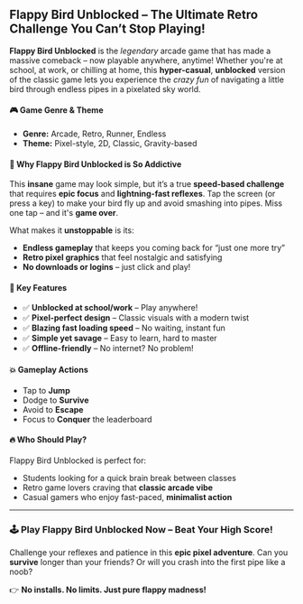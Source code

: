 ## **Flappy Bird Unblocked – The Ultimate Retro Challenge You Can’t Stop Playing!**

**Flappy Bird Unblocked** is the *legendary* arcade game that has made a massive comeback – now playable anywhere, anytime! Whether you're at school, at work, or chilling at home, this **hyper-casual**, **unblocked** version of the classic game lets you experience the *crazy fun* of navigating a little bird through endless pipes in a pixelated sky world.

#### 🎮 **Game Genre & Theme**

* **Genre:** Arcade, Retro, Runner, Endless
* **Theme:** Pixel-style, 2D, Classic, Gravity-based

#### 🚀 **Why Flappy Bird Unblocked is So Addictive**

This **insane** game may look simple, but it’s a true **speed-based challenge** that requires **epic focus** and **lightning-fast reflexes**. Tap the screen (or press a key) to make your bird fly up and avoid smashing into pipes. Miss one tap – and it's **game over**.

What makes it **unstoppable** is its:

* **Endless gameplay** that keeps you coming back for “just one more try”
* **Retro pixel graphics** that feel nostalgic and satisfying
* **No downloads or logins** – just click and play!

#### 🐤 **Key Features**

* ✅ **Unblocked at school/work** – Play anywhere!
* ✅ **Pixel-perfect design** – Classic visuals with a modern twist
* ✅ **Blazing fast loading speed** – No waiting, instant fun
* ✅ **Simple yet savage** – Easy to learn, hard to master
* ✅ **Offline-friendly** – No internet? No problem!

#### 💥 **Gameplay Actions**

* Tap to **Jump**
* Dodge to **Survive**
* Avoid to **Escape**
* Focus to **Conquer** the leaderboard

#### 🔥 **Who Should Play?**

Flappy Bird Unblocked is perfect for:

* Students looking for a quick brain break between classes
* Retro game lovers craving that **classic arcade vibe**
* Casual gamers who enjoy fast-paced, **minimalist action**

---

### 🕹️ **Play Flappy Bird Unblocked Now – Beat Your High Score!**

Challenge your reflexes and patience in this **epic pixel adventure**. Can you **survive** longer than your friends? Or will you crash into the first pipe like a noob?

👉 **No installs. No limits. Just pure flappy madness!**

